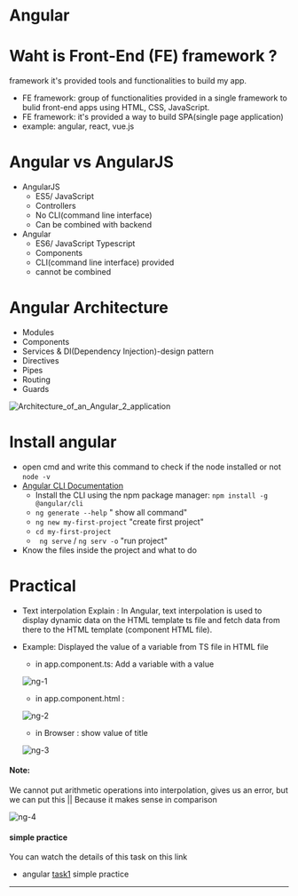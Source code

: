 # Angular
# Waht is Front-End (FE) framework ?
framework it's provided tools and functionalities to build my app.
- FE framework: group of functionalities provided in a single framework to bulid front-end apps using HTML, CSS, JavaScript.
- FE framework:  it's provided a way to build SPA(single page application) 
-  example: angular, react, vue.js

# Angular vs AngularJS
- AngularJS
  - ES5/ JavaScript
  - Controllers
  - No CLI(command line interface)
  - Can be combined with backend 
- Angular 
  - ES6/ JavaScript Typescript
  - Components
  - CLI(command line interface) provided
  - cannot be combined
# Angular Architecture
- Modules
- Components
- Services & DI(Dependency Injection)-design pattern
- Directives
- Pipes
- Routing
- Guards

![Architecture_of_an_Angular_2_application](https://user-images.githubusercontent.com/52491098/182458382-7c222f6f-3948-4a73-8590-8aacbf846082.png)

# Install angular 
- open cmd and write this command to check if the node installed or not ``` node -v ```
- [ Angular CLI Documentation ](https://angular.io/cli)
  - Install the CLI using the npm package manager: ``` npm install -g @angular/cli ```
  - ``` ng generate --help ```  " show all command"
  - ``` ng new my-first-project ``` "create first project"
  - ``` cd my-first-project ```
  - ``` ng serve``` / ``` ng serv -o ``` "run project"
- Know the files inside the project and what to do 

# Practical 
- Text interpolation 
Explain : In Angular, text interpolation is used to display dynamic data on the HTML template ts file and fetch data from there to the HTML template (component HTML file).
- Example: Displayed the value of a variable from TS file in HTML file  
    - in app.component.ts: Add a variable with a value

    ![ng-1](https://user-images.githubusercontent.com/52491098/182568434-fc5c5741-3873-4ea1-8702-ae0acb83defc.PNG)

    -  in app.component.html :
    
    ![ng-2](https://user-images.githubusercontent.com/52491098/182568501-dcba6b39-9afc-4769-aca4-d08ce4f23f72.PNG)
    
    -  in Browser : show value of title
    
    ![ng-3](https://user-images.githubusercontent.com/52491098/182569313-a7197391-371a-4f72-8d57-069129e6aad4.PNG)
    
 #### Note: 
 We cannot put arithmetic operations into interpolation, gives us an error, but we can put this 
  || Because it makes sense in comparison 
    
   ![ng-4](https://user-images.githubusercontent.com/52491098/182578988-33226461-aae2-4965-887c-42e4f9003473.PNG)

    
   #### simple practice 
   You can watch the details of this task on this link
   - angular [task1](https://github.com/nesmamanasra/angular-task1-simple-practic) simple practice 

-------------------------------------------------------------------------------------------------------------------------------------------------
   


   





